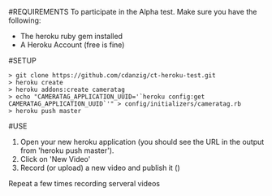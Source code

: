 #REQUIREMENTS
To participate in the Alpha test. Make sure you have the following:
* The heroku ruby gem installed
* A Heroku Account (free is fine)

#SETUP
```shell
> git clone https://github.com/cdanzig/ct-heroku-test.git
> heroku create
> heroku addons:create cameratag
> echo "CAMERATAG_APPLICATION_UUID='`heroku config:get CAMERATAG_APPLICATION_UUID`'" > config/initializers/cameratag.rb
> heroku push master
```

#USE
1. Open your new heroku application (you should see the URL in the output from 'heroku push master'). 
2. Click on 'New Video'
3. Record (or upload) a new video and publish it ()

Repeat a few times recording serveral videos
